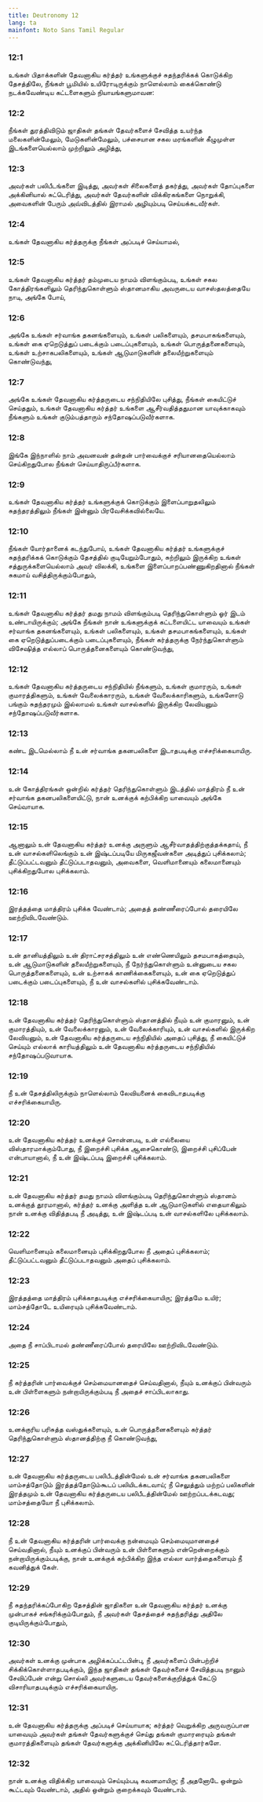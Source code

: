 ```yaml
---
title: Deutronomy 12
lang: ta
mainfont: Noto Sans Tamil Regular
---
```


###  12:1

உங்கள் பிதாக்களின் தேவனாகிய கர்த்தர் உங்களுக்குச் சுதந்தரிக்கக் கொடுக்கிற தேசத்திலே, நீங்கள் பூமியில் உயிரோடிருக்கும் நாளெல்லாம் கைக்கொண்டு நடக்கவேண்டிய கட்டளைகளும் நியாயங்களுமாவன:

###  12:2

நீங்கள் துரத்திவிடும் ஜாதிகள் தங்கள் தேவர்களைச் சேவித்த உயர்ந்த மலைகளின்மேலும், மேடுகளின்மேலும், பச்சையான சகல மரங்களின் கீழுமுள்ள இடங்களையெல்லாம் முற்றிலும் அழித்து,

###  12:3

அவர்கள் பலிபீடங்களை இடித்து, அவர்கள் சிலைகளைத் தகர்த்து, அவர்கள் தோப்புகளை அக்கினியால் சுட்டெரித்து, அவர்கள் தேவர்களின் விக்கிரகங்களை நொறுக்கி, அவைகளின் பேரும் அவ்விடத்தில் இராமல் அழியும்படி செய்யக்கடவீர்கள்.

###  12:4

உங்கள் தேவனாகிய கர்த்தருக்கு நீங்கள் அப்படிச் செய்யாமல்,

###  12:5

உங்கள் தேவனாகிய கர்த்தர் தம்முடைய நாமம் விளங்கும்படி, உங்கள் சகல கோத்திரங்களிலும் தெரிந்துகொள்ளும் ஸ்தானமாகிய அவருடைய வாசஸ்தலத்தையே நாடி, அங்கே போய்,

###  12:6

அங்கே உங்கள் சர்வாங்க தகனங்களையும், உங்கள் பலிகளையும், தசமபாகங்களையும், உங்கள் கை ஏறெடுத்துப் படைக்கும் படைப்புகளையும், உங்கள் பொருத்தனைகளையும், உங்கள் உற்சாகபலிகளையும், உங்கள் ஆடுமாடுகளின் தலையீற்றுகளையும் கொண்டுவந்து,

###  12:7

அங்கே உங்கள் தேவனாகிய கர்த்தருடைய சந்நிதியிலே புசித்து, நீங்கள் கையிட்டுச் செய்ததும், உங்கள் தேவனாகிய கர்த்தர் உங்களை ஆசீர்வதித்ததுமான யாவுக்காகவும் நீங்களும் உங்கள் குடும்பத்தாரும் சந்தோஷப்படுவீர்களாக.

###  12:8

இங்கே இந்நாளில் நாம் அவனவன் தன்தன் பார்வைக்குச் சரியானதையெல்லாம் செய்கிறதுபோல நீங்கள் செய்யாதிருப்பீர்களாக.

###  12:9

உங்கள் தேவனாகிய கர்த்தர் உங்களுக்குக் கொடுக்கும் இளைப்பாறுதலிலும் சுதந்தரத்திலும் நீங்கள் இன்னும் பிரவேசிக்கவில்லையே.

###  12:10

நீங்கள் யோர்தானைக் கடந்துபோய், உங்கள் தேவனாகிய கர்த்தர் உங்களுக்குச் சுதந்தரிக்கக் கொடுக்கும் தேசத்தில் குடியேறும்போதும், சுற்றிலும் இருக்கிற உங்கள் சத்துருக்களையெல்லாம் அவர் விலக்கி, உங்களை இளைப்பாறப்பண்ணுகிறதினால் நீங்கள் சுகமாய் வசித்திருக்கும்போதும்,

###  12:11

உங்கள் தேவனாகிய கர்த்தர் தமது நாமம் விளங்கும்படி தெரிந்துகொள்ளும் ஓர் இடம் உண்டாயிருக்கும்; அங்கே நீங்கள் நான் உங்களுக்குக் கட்டளையிட்ட யாவையும் உங்கள் சர்வாங்க தகனங்களையும், உங்கள் பலிகளையும், உங்கள் தசமபாகங்களையும், உங்கள் கை ஏறெடுத்துப்படைக்கும் படைப்புகளையும், நீங்கள் கர்த்தருக்கு நேர்ந்துகொள்ளும் விசேஷித்த எல்லாப் பொருத்தனைகளையும் கொண்டுவந்து,

###  12:12

உங்கள் தேவனாகிய கர்த்தருடைய சந்நிதியில் நீங்களும், உங்கள் குமாரரும், உங்கள் குமாரத்திகளும், உங்கள் வேலைக்காரரும், உங்கள் வேலைக்காரிகளும், உங்களோடு பங்கும் சுதந்தரமும் இல்லாமல் உங்கள் வாசல்களில் இருக்கிற லேவியனும் சந்தோஷப்படுவீர்களாக.

###  12:13

கண்ட இடமெல்லாம் நீ உன் சர்வாங்க தகனபலிகளை இடாதபடிக்கு எச்சரிக்கையாயிரு.

###  12:14

உன் கோத்திரங்கள் ஒன்றில் கர்த்தர் தெரிந்துகொள்ளும் இடத்தில் மாத்திரம் நீ உன் சர்வாங்க தகனபலிகளையிட்டு, நான் உனக்குக் கற்பிக்கிற யாவையும் அங்கே செய்வாயாக.

###  12:15

ஆனாலும் உன் தேவனாகிய கர்த்தர் உனக்கு அருளும் ஆசீர்வாதத்திற்குத்தக்கதாய், நீ உன் வாசல்களிலெங்கும் உன் இஷ்டப்படியே மிருகஜீவன்களை அடித்துப் புசிக்கலாம்; தீட்டுப்பட்டவனும் தீட்டுப்படாதவனும், அவைகளை, வெளிமானையும் கலைமானையும் புசிக்கிறதுபோல புசிக்கலாம்.

###  12:16

இரத்தத்தை மாத்திரம் புசிக்க வேண்டாம்; அதைத் தண்ணீரைப்போல் தரையிலே ஊற்றிவிடவேண்டும்.

###  12:17

உன் தானியத்திலும் உன் திராட்சரசத்திலும் உன் எண்ணெயிலும் தசமபாகத்தையும், உன் ஆடுமாடுகளின் தலையீற்றுகளையும், நீ நேர்ந்துகொள்ளும் உன்னுடைய சகல பொருத்தனைகளையும், உன் உற்சாகக் காணிக்கைகளையும், உன் கை ஏறெடுத்துப் படைக்கும் படைப்புகளையும், நீ உன் வாசல்களில் புசிக்கவேண்டாம்.

###  12:18

உன் தேவனாகிய கர்த்தர் தெரிந்துகொள்ளும் ஸ்தானத்தில் நீயும் உன் குமாரனும், உன் குமாரத்தியும், உன் வேலைக்காரனும், உன் வேலைக்காரியும், உன் வாசல்களில் இருக்கிற லேவியனும், உன் தேவனாகிய கர்த்தருடைய சந்நிதியில் அதைப் புசித்து, நீ கையிட்டுச் செய்யும் எல்லாக் காரியத்திலும் உன் தேவனாகிய கர்த்தருடைய சந்நிதியில் சந்தோஷப்படுவாயாக.

###  12:19

நீ உன் தேசத்திலிருக்கும் நாளெல்லாம் லேவியனைக் கைவிடாதபடிக்கு எச்சரிக்கையாயிரு.

###  12:20

உன் தேவனாகிய கர்த்தர் உனக்குச் சொன்னபடி, உன் எல்லையை விஸ்தாரமாக்கும்போது, நீ இறைச்சி புசிக்க ஆசைகொண்டு, இறைச்சி புசிப்பேன் என்பாயானால், நீ உன் இஷ்டப்படி இறைச்சி புசிக்கலாம்.

###  12:21

உன் தேவனாகிய கர்த்தர் தமது நாமம் விளங்கும்படி தெரிந்துகொள்ளும் ஸ்தானம் உனக்குத் தூரமானால், கர்த்தர் உனக்கு அளித்த உன் ஆடுமாடுகளில் எதையாகிலும் நான் உனக்கு விதித்தபடி நீ அடித்து, உன் இஷ்டப்படி உன் வாசல்களிலே புசிக்கலாம்.

###  12:22

வெளிமானையும் கலைமானையும் புசிக்கிறதுபோல நீ அதைப் புசிக்கலாம்; தீட்டுப்பட்டவனும் தீட்டுப்படாதவனும் அதைப் புசிக்கலாம்.

###  12:23

இரத்தத்தை மாத்திரம் புசிக்காதபடிக்கு எச்சரிக்கையாயிரு; இரத்தமே உயிர்; மாம்சத்தோடே உயிரையும் புசிக்கவேண்டாம்.

###  12:24

அதை நீ சாப்பிடாமல் தண்ணீரைப்போல் தரையிலே ஊற்றிவிடவேண்டும்.

###  12:25

நீ கர்த்தரின் பார்வைக்குச் செம்மையானதைச் செய்வதினால், நீயும் உனக்குப் பின்வரும் உன் பிள்ளைகளும் நன்றாயிருக்கும்படி நீ அதைச் சாப்பிடலாகாது.

###  12:26

உனக்குரிய பரிசுத்த வஸ்துக்களையும், உன் பொருத்தனைகளையும் கர்த்தர் தெரிந்துகொள்ளும் ஸ்தானத்திற்கு நீ கொண்டுவந்து,

###  12:27

உன் தேவனாகிய கர்த்தருடைய பலிபீடத்தின்மேல் உன் சர்வாங்க தகனபலிகளை மாம்சத்தோடும் இரத்தத்தோடும்கூடப் பலியிடக்கடவாய்; நீ செலுத்தும் மற்றப் பலிகளின் இரத்தமும் உன் தேவனாகிய கர்த்தருடைய பலிபீடத்தின்மேல் ஊற்றப்படக்கடவது; மாம்சத்தையோ நீ புசிக்கலாம்.

###  12:28

நீ உன் தேவனாகிய கர்த்தரின் பார்வைக்கு நன்மையும் செம்மையுமானதைச் செய்வதினால், நீயும் உனக்குப் பின்வரும் உன் பிள்ளைகளும் என்றென்றைக்கும் நன்றாயிருக்கும்படிக்கு, நான் உனக்குக் கற்பிக்கிற இந்த எல்லா வார்த்தைகளையும் நீ கவனித்துக் கேள்.

###  12:29

நீ சுதந்தரிக்கப்போகிற தேசத்தின் ஜாதிகளை உன் தேவனாகிய கர்த்தர் உனக்கு முன்பாகச் சங்கரிக்கும்போதும், நீ அவர்கள் தேசத்தைச் சுதந்தரித்து அதிலே குடியிருக்கும்போதும்,

###  12:30

அவர்கள் உனக்கு முன்பாக அழிக்கப்பட்டபின்பு, நீ அவர்களைப் பின்பற்றிச் சிக்கிக்கொள்ளாதபடிக்கும், இந்த ஜாதிகள் தங்கள் தேவர்களைச் சேவித்தபடி நானும் சேவிப்பேன் என்று சொல்லி அவர்களுடைய தேவர்களைக்குறித்துக் கேட்டு விசாரியாதபடிக்கும் எச்சரிக்கையாயிரு.

###  12:31

உன் தேவனாகிய கர்த்தருக்கு அப்படிச் செய்யாயாக; கர்த்தர் வெறுக்கிற அருவருப்பான யாவையும் அவர்கள் தங்கள் தேவர்களுக்குச் செய்து தங்கள் குமாரரையும் தங்கள் குமாரத்திகளையும் தங்கள் தேவர்களுக்கு அக்கினியிலே சுட்டெரித்தார்களே.

###  12:32

நான் உனக்கு விதிக்கிற யாவையும் செய்யும்படி கவனமாயிரு; நீ அதனோடே ஒன்றும் கூட்டவும் வேண்டாம், அதில் ஒன்றும் குறைக்கவும் வேண்டாம்.

